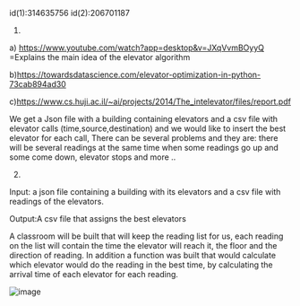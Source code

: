 id(1):314635756  id(2):206701187

1. 
a) https://www.youtube.com/watch?app=desktop&v=JXqVvmBOyyQ =Explains the main idea of the elevator algorithm

b)https://towardsdatascience.com/elevator-optimization-in-python-73cab894ad30

c)https://www.cs.huji.ac.il/~ai/projects/2014/The_intelevator/files/report.pdf 

We get a Json file with a building containing elevators and a csv file with elevator calls (time,source,destination) and we would like to insert the best elevator for each call,
There can be several problems and they are: there will be several readings at the same time when some readings go up and some come down, elevator stops and more ..

2.
Input: a json file containing a building with its elevators and a csv file with readings of the elevators.

Output:A csv file that assigns the best elevators

A classroom will be built that will keep the reading list for us, 
each reading on the list will contain the time the elevator will reach it,
the floor and the direction of reading.
In addition a function was built that would calculate which elevator would do the reading in the best time,
by calculating the arrival time of each elevator for each reading.

![image](https://user-images.githubusercontent.com/93525881/142435745-db1152d0-9804-4274-8f06-980f9e465b53.png)
